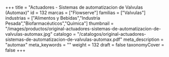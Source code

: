 +++
title = "Actuadores - Sistemas de automatizacion de Valvulas (Automax)"
id = 132
marcas = ["Flowserve"]
familias = ["Valvulas"]
industrias = ["Alimentos y Bebidas","Industria Pesada","Biofarmacéuticos","Química"]
thumbnail = "/images/productos/original-actuadores-sistemas-de-automatizacion-de-valvulas-automax.jpg"
catalogo = "/catalogos/original-actuadores-sistemas-de-automatizacion-de-valvulas-automax.pdf"
meta_description = "automax"
meta_keywords = ""
weight = 132
draft = false
taxonomyCover = false
+++
